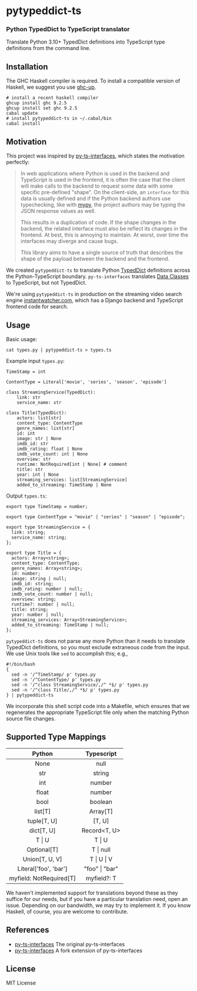 # pytypeddict-ts
### Python TypedDict to TypeScript translator

Translate Python 3.10+ TypedDict definitions into TypeScript type
definitions from the command line.

## Installation

The GHC Haskell compiler is required. To install a compatible version
of Haskell, we suggest you use [ghc-up][1]. 

[1]:https://www.haskell.org/ghcup

```
# install a recent haskell compiler
ghcup install ghc 9.2.5
ghcup install set ghc 9.2.5
cabal update
# install pytypeddict-ts in ~/.cabal/bin
cabal install
```


## Motivation

This project was inspired by [py-ts-interfaces][2], which states the
motivation perfectly:

[2]:https://github.com/cs-cordero/py-ts-interfaces

> In web applications where Python is used in the backend and
> TypeScript is used in the frontend, it is often the case that the
> client will make calls to the backend to request some data with some
> specific pre-defined "shape".  On the client-side, an `interface`
> for this data is usually defined and if the Python backend authors
> use typechecking, like with [mypy](http://mypy-lang.org/), the
> project authors may be typing the JSON response values as well.
>
> This results in a duplication of code.  If the shape changes in the
> backend, the related interface must also be reflect its changes in
> the frontend.  At best, this is annoying to maintain.  At worst,
> over time the interfaces may diverge and cause bugs.
>
> This library aims to have a single source of truth that describes
> the shape of the payload between the backend and the frontend.

We created `pytypeddict-ts` to translate Python [TypedDict][typeddict]
definitions across the Python-TypeScript boundary.  `py-ts-interfaces`
translates [Data Classes][dataclass] to TypeScript, but not
TypedDict.

[typeddict]:https://peps.python.org/pep-0589/
[dataclass]:https://peps.python.org/pep-0557/

We're using `pytypeddict-ts` in production on the streaming video
search engine [instantwatcher.com][3], which has a Django backend and
TypeScript frontend code for search.

[3]:https://www.instantwatcher.com

## Usage

Basic usage:

    cat types.py | pytypeddict-ts > types.ts

Example input `types.py`:

    TimeStamp = int

    ContentType = Literal['movie', 'series', 'season', 'episode']

    class StreamingService(TypedDict):
        link: str
        service_name: str 

    class Title(TypedDict):
        actors: list[str]
        content_type: ContentType
        genre_names: list[str]
        id: int
        image: str | None
        imdb_id: str
        imdb_rating: float | None
        imdb_vote_count: int | None
        overview: str
        runtime: NotRequired[int | None] # comment
        title: str
        year: int | None
        streaming_services: list[StreamingService]
        added_to_streaming: TimeStamp | None

Output `types.ts`:

    export type TimeStamp = number;

    export type ContentType = "movie" | "series" | "season" | "episode";

    export type StreamingService = {
      link: string;
      service_name: string;
    };

    export type Title = {
      actors: Array<string>;
      content_type: ContentType;
      genre_names: Array<string>;
      id: number;
      image: string | null;
      imdb_id: string;
      imdb_rating: number | null;
      imdb_vote_count: number | null;
      overview: string;
      runtime?: number | null;
      title: string;
      year: number | null;
      streaming_services: Array<StreamingService>;
      added_to_streaming: TimeStamp | null;
    };


`pytypeddict-ts` does not parse any more Python than it needs to
translate TypedDict definitions, so you must exclude extraneous 
code from the input. We use Unix tools like `sed` to accomplish this;
e.g.,

    #!/bin/bash
    {
      sed -n '/^TimeStamp/ p' types.py 
      sed -n '/^ContentType/ p' types.py 
      sed -n '/^class StreamingService/,/^ *$/ p' types.py 
      sed -n '/^class Title/,/^ *$/ p' types.py 
    } | pytypeddict-ts

We incorporate this shell script code into a Makefile, which ensures
that we regenerates the appropriate TypeScript file only when the
matching Python source file changes.


## Supported Type Mappings

| Python                          | Typescript                    |
|:-------------------------------:|:-----------------------------:|
| None                            | null                          |
| str                             | string                        |
| int                             | number                        |
| float                           | number                        |
| bool                            | boolean                       |
| list[T]                         | Array[T]                      |
| tuple[T, U]                     | [T, U]                        |
| dict[T, U]                      | Record<T, U>                  |
| T \|  U                         | T \| U                        |
| Optional[T]                     | T \| null                     |
| Union[T, U, V]                  | T \| U \| V                   |
| Literal['foo', 'bar']           | "foo" \| "bar"                |
| myfield: NotRequired[T]         | myfield?: T                   |


We haven't implemented support for translations beyond these as they
suffice for our needs, but if you have a particular translation need,
open an issue. Depending on our bandwidth, we may try to implement it.
If you know Haskell, of course, you are welcome to contribute.


## References

* [py-ts-interfaces][cordero] The original py-ts-interfaces
* [py-ts-interfaces][syndallic] A fork extension of py-ts-interfaces 

[cordero]:https://github.com/cs-cordero/py-ts-interfaces
[syndallic]:https://github.com/Syndallic/py-to-ts-interfaces

## License

MIT License
